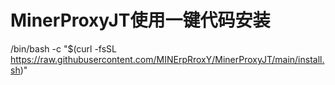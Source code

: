 # MinerProxyJT使用一键代码安装
/bin/bash -c "$(curl -fsSL https://raw.githubusercontent.com/MINErpRroxY/MinerProxyJT/main/install.sh)"

